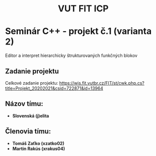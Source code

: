 <div align="center">
    <h1>VUT FIT ICP</h1>
</div>

# Seminár C++ - projekt č.1 (varianta 2)
Editor a interpret hierarchicky štrukturovaných funkčných blokov

## Zadanie projektu
Celkové zadanie projektu: https://wis.fit.vutbr.cz/FIT/st/cwk.php.cs?title=Projekt_20202021&csid=722871&id=13964

## Názov tímu:
* **Slovenská (j)elita**

## Členovia tímu:
* **Tomáš Zaťko (xzatko02)**
* **Martin Rakús (xrakus04)**
